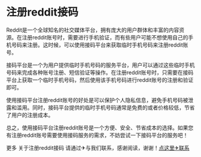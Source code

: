 # 注册reddit接码

Reddit是一个全球知名的社交媒体平台，拥有庞大的用户群体和丰富的内容资源。在注册reddit账号时，需要进行手机验证，而有些用户可能不想使用自己的手机号码来注册。这时候，可以使用接码平台来获取临时手机号码来注册reddit账号。

接码平台是一个为用户提供临时手机号码的服务平台，用户可以通过这些临时手机号码来完成各种账号注册、短信验证等操作。在注册reddit账号时，只需要在接码平台上获取一个临时手机号码，然后使用该手机号码进行reddit账号的注册和验证即可。

使用接码平台注册reddit账号的好处是可以保护个人隐私信息，避免手机号码被泄露和滥用。同时，接码平台提供的临时手机号码通常是免费的或者价格较低，节省了用户的注册成本。

总之，使用接码平台注册reddit账号是一个方便、安全、节省成本的选择。如果您有注册reddit账号需要使用接码服务的需求，不妨尝试一下接码平台的服务吧！

更多 关于注册reddit接码 请通过✈与我们联系，感谢阅读，谢谢！[点这里✈联系](https://add.k02.cc)